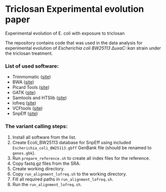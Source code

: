 # Triclosan Experimental evolution paper
Experimental evolution of E. coli with exposure to triclosan

The repository contains code that was used in the data analysis for experimental evolution of *Escherichia coli BW25113 &Delta;uxaC::kan* strain under the triclosan treatment.

### List of used software:
- Trimmomatic ([site](http://www.usadellab.org/cms/?page=trimmomatic))
- BWA ([site](http://bio-bwa.sourceforge.net/))
- Picard Tools ([site](https://broadinstitute.github.io/picard/))
- GATK ([site](https://software.broadinstitute.org/gatk/))
- Samtools and HTSlib ([site](http://www.htslib.org/))
- lofreq ([site](https://csb5.github.io/lofreq/))
- VCFtools ([site](http://vcftools.sourceforge.net/))
- SnpEff ([site](http://snpeff.sourceforge.net/))

### The variant calling steps:
1. Install all software from the list.
2. Create Ecoli_BW25113 database for SnpEff using included `Escherichia_coli_BW25113.gbff` GenBank file (should be renamed to `genes.gbk`).
3. Run `prepare_reference.sh` to create all index files for the reference.
4. Copy fastq.gz files from the SRA.
5. Create working directory.
6. Copy `run_alignment_lofreq.sh` to the working directory.
7. Fill all required paths in `run_alignment_lofreq.sh`.
8. Run the `run_alignment_lofreq.sh`.
